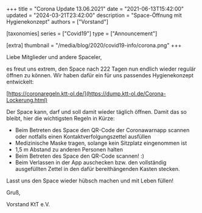 +++
title = "Corona Update 13.06.2021"
date = "2021-06-13T15:42:00"
updated = "2024-03-21T23:42:00"
description = "Space-Öffnung mit Hygienekonzept"
authors = ["Vorstand"]

[taxonomies]
series = ["Covid19"]
type = ["Announcement"]

[extra]
thumbnail = "/media/blog/2020/covid19-info/corona.png"
+++

Liebe Mitglieder und andere Spaceler,

es freut uns extrem, den Space nach 222 Tagen nun endlich wieder regulär öffnen
zu können. Wir haben dafür ein für uns passendes Hygienekonzept entwickelt:

[https://coronaregeln.ktt-ol.de/](https://dump.ktt-ol.de/Corona-Lockerung.html)

Der Space kann, darf und soll damit wieder täglich öffnen. Damit das so bleibt,
hier die wichtigsten Regeln in Kürze:

* Beim Betreten des Space den QR-Code der Coronawarnapp scannen oder
  notfalls einen Kontaktverfolgungszettel ausfüllen
* Medizinische Maske tragen, solange kein Sitzplatz eingenommen ist
* 1,5 m Abstand zu anderen Personen halten
* Beim Betreten des Space den QR-Code scannen! :)
* Beim Verlassen in der App auschecken bzw. den vollständig ausgefüllten Zettel in den dafür bereithängenden Kasten
  stecken.

Lasst uns den Space wieder hübsch machen und mit Leben füllen!

Gruß,

Vorstand KtT e.V.

